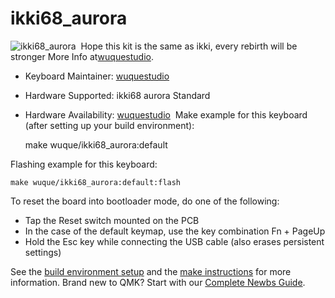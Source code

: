 # ikki68_aurora

![ikki68_aurora](https://cdn.shopify.com/s/files/1/0403/9809/4489/products/GMK_Mizu_FK5225_2021-Jan-28_01-50-51AM-000_CustomizedView25613364763.jpg?v=1611994134)
​
Hope this kit is the same as ikki, every rebirth will be stronger
More Info at[wuquestudio](https://shop.wuquestudio.com/).
​
* Keyboard Maintainer: [wuquestudio](https://shop.wuquestudio.com)
* Hardware Supported: ikki68 aurora Standard
* Hardware Availability: [wuquestudio](http://aurora.wuquestudio.com/)
​
Make example for this keyboard (after setting up your build environment):

    make wuque/ikki68_aurora:default

Flashing example for this keyboard:

    make wuque/ikki68_aurora:default:flash

To reset the board into bootloader mode, do one of the following:

* Tap the Reset switch mounted on the PCB
* In the case of the default keymap, use the key combination Fn + PageUp
* Hold the Esc key while connecting the USB cable (also erases persistent settings)

See the [build environment setup](https://docs.qmk.fm/#/getting_started_build_tools) and the [make instructions](https://docs.qmk.fm/#/getting_started_make_guide) for more information. Brand new to QMK? Start with our [Complete Newbs Guide](https://docs.qmk.fm/#/newbs).
